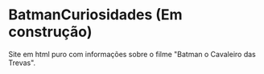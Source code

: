# BatmanCuriosidades (Em construção)
Site em html puro com informações sobre o filme "Batman o Cavaleiro das Trevas".

